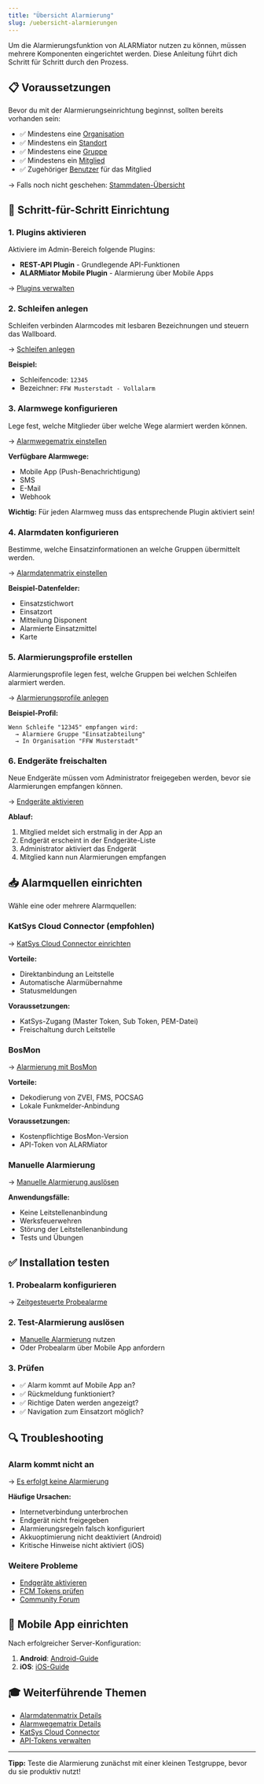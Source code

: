 ```yaml
---
title: "Übersicht Alarmierung"
slug: /uebersicht-alarmierungen
---
```


Um die Alarmierungsfunktion von ALARMiator nutzen zu können, müssen mehrere Komponenten eingerichtet werden. Diese Anleitung führt dich Schritt für Schritt durch den Prozess.

## 📋 Voraussetzungen

Bevor du mit der Alarmierungseinrichtung beginnst, sollten bereits vorhanden sein:
- ✅ Mindestens eine [Organisation](eineorganisationanlegen)
- ✅ Mindestens ein [Standort](einenstandortanlegen)
- ✅ Mindestens eine [Gruppe](gruppenanlegen)
- ✅ Mindestens ein [Mitglied](mitgliederanlegen)
- ✅ Zugehöriger [Benutzer](benutzeranlegen) für das Mitglied

→ Falls noch nicht geschehen: [Stammdaten-Übersicht](uebersicht-stammdatenanlegen)

## 🔧 Schritt-für-Schritt Einrichtung

### 1. Plugins aktivieren

Aktiviere im Admin-Bereich folgende Plugins:

- **REST-API Plugin** - Grundlegende API-Funktionen
- **ALARMiator Mobile Plugin** - Alarmierung über Mobile Apps

→ [Plugins verwalten](plugins)

### 2. Schleifen anlegen

Schleifen verbinden Alarmcodes mit lesbaren Bezeichnungen und steuern das Wallboard.

→ [Schleifen anlegen](schleifenanlegen)

**Beispiel:**
- Schleifencode: `12345`
- Bezeichner: `FFW Musterstadt - Vollalarm`

### 3. Alarmwege konfigurieren

Lege fest, welche Mitglieder über welche Wege alarmiert werden können.

→ [Alarmwegematrix einstellen](alarmwegematrixeinstellen)

**Verfügbare Alarmwege:**
- Mobile App (Push-Benachrichtigung)
- SMS
- E-Mail
- Webhook

**Wichtig:** Für jeden Alarmweg muss das entsprechende Plugin aktiviert sein!

### 4. Alarmdaten konfigurieren

Bestimme, welche Einsatzinformationen an welche Gruppen übermittelt werden.

→ [Alarmdatenmatrix einstellen](alarmdatenmatrixeinstellen)

**Beispiel-Datenfelder:**
- Einsatzstichwort
- Einsatzort
- Mitteilung Disponent
- Alarmierte Einsatzmittel
- Karte

### 5. Alarmierungsprofile erstellen

Alarmierungsprofile legen fest, welche Gruppen bei welchen Schleifen alarmiert werden.

→ [Alarmierungsprofile anlegen](alarmierungsprofileanlegen)

**Beispiel-Profil:**
```
Wenn Schleife "12345" empfangen wird:
  → Alarmiere Gruppe "Einsatzabteilung"
  → In Organisation "FFW Musterstadt"
```

### 6. Endgeräte freischalten

Neue Endgeräte müssen vom Administrator freigegeben werden, bevor sie Alarmierungen empfangen können.

→ [Endgeräte aktivieren](endgeraet-aktivieren)

**Ablauf:**
1. Mitglied meldet sich erstmalig in der App an
2. Endgerät erscheint in der Endgeräte-Liste
3. Administrator aktiviert das Endgerät
4. Mitglied kann nun Alarmierungen empfangen

## 📥 Alarmquellen einrichten

Wähle eine oder mehrere Alarmquellen:

### KatSys Cloud Connector (empfohlen)
→ [KatSys Cloud Connector einrichten](katsyscloudconnector)

**Vorteile:**
- Direktanbindung an Leitstelle
- Automatische Alarmübernahme
- Statusmeldungen

**Voraussetzungen:**
- KatSys-Zugang (Master Token, Sub Token, PEM-Datei)
- Freischaltung durch Leitstelle

### BosMon
→ [Alarmierung mit BosMon](alarmierungmitbosmon)

**Vorteile:**
- Dekodierung von ZVEI, FMS, POCSAG
- Lokale Funkmelder-Anbindung

**Voraussetzungen:**
- Kostenpflichtige BosMon-Version
- API-Token von ALARMiator

### Manuelle Alarmierung
→ [Manuelle Alarmierung auslösen](manuellealarmierungauslsen)

**Anwendungsfälle:**
- Keine Leitstellenanbindung
- Werksfeuerwehren
- Störung der Leitstellenanbindung
- Tests und Übungen

## ✅ Installation testen

### 1. Probealarm konfigurieren
→ [Zeitgesteuerte Probealarme](zeitgesteuerteprobealarmeanlegen)

### 2. Test-Alarmierung auslösen
- [Manuelle Alarmierung](manuellealarmierungauslsen) nutzen
- Oder Probealarm über Mobile App anfordern

### 3. Prüfen
- ✅ Alarm kommt auf Mobile App an?
- ✅ Rückmeldung funktioniert?
- ✅ Richtige Daten werden angezeigt?
- ✅ Navigation zum Einsatzort möglich?

## 🔍 Troubleshooting

### Alarm kommt nicht an
→ [Es erfolgt keine Alarmierung](eserfolgtkeinealarmierung)

**Häufige Ursachen:**
- Internetverbindung unterbrochen
- Endgerät nicht freigegeben
- Alarmierungsregeln falsch konfiguriert
- Akkuoptimierung nicht deaktiviert (Android)
- Kritische Hinweise nicht aktiviert (iOS)

### Weitere Probleme
- [Endgeräte aktivieren](endgeraet-aktivieren)
- [FCM Tokens prüfen](fcmtokens)
- [Community Forum](https://community.alarmiator.de)

## 📱 Mobile App einrichten

Nach erfolgreicher Server-Konfiguration:

1. **Android**: [Android-Guide](docs-mobile/androidguidefuerbenutzer)
2. **iOS**: [iOS-Guide](docs-mobile/iosguidefuerbenutzer)

## 🎓 Weiterführende Themen

- [Alarmdatenmatrix Details](alarmdatenmatrixeinstellen)
- [Alarmwegematrix Details](alarmwegematrixeinstellen)
- [KatSys Cloud Connector](katsyscloudconnector)
- [API-Tokens verwalten](alarmierungmitbosmon#einrichtung-api-token)

---

**Tipp:** Teste die Alarmierung zunächst mit einer kleinen Testgruppe, bevor du sie produktiv nutzt!